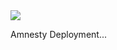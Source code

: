 <a href="https://arm-final20190107070346.azurewebsites.net" target="_blank">
    <img src="http://azuredeploy.net/deploybutton.png"/>
</a>

Amnesty Deployment...
